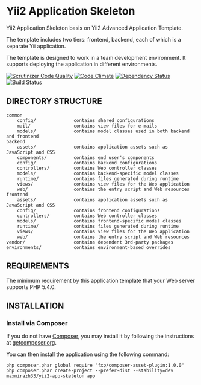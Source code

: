 Yii2 Application Skeleton
===================================

Yii2 Application Skeleton basis on Yii2 Advanced Application Template.

The template includes two tiers: frontend, backend, each of which
is a separate Yii application.

The template is designed to work in a team development environment. It supports
deploying the application in different environments.

[![Scrutinizer Code Quality](https://scrutinizer-ci.com/g/maxmirazh33/yii2-app-skeleton/badges/quality-score.png?b=master)](https://scrutinizer-ci.com/g/maxmirazh33/yii2-app-skeleton/?branch=master)
[![Code Climate](https://codeclimate.com/github/maxmirazh33/yii2-app-skeleton/badges/gpa.svg)](https://codeclimate.com/github/maxmirazh33/yii2-app-skeleton)
[![Dependency Status](https://www.versioneye.com/user/projects/54d1fa7d3ca0849531000115/badge.svg?style=flat)](https://www.versioneye.com/user/projects/54d1fa7d3ca0849531000115)
[![Build Status](https://scrutinizer-ci.com/g/maxmirazh33/yii2-app-skeleton/badges/build.png?b=master)](https://scrutinizer-ci.com/g/maxmirazh33/yii2-app-skeleton/build-status/master)

DIRECTORY STRUCTURE
-------------------

```
common
    config/              contains shared configurations
    mail/                contains view files for e-mails
    models/              contains model classes used in both backend and frontend
backend
    assets/              contains application assets such as JavaScript and CSS
    components/          contains end user's components
    config/              contains backend configurations
    controllers/         contains Web controller classes
    models/              contains backend-specific model classes
    runtime/             contains files generated during runtime
    views/               contains view files for the Web application
    web/                 contains the entry script and Web resources
frontend
    assets/              contains application assets such as JavaScript and CSS
    config/              contains frontend configurations
    controllers/         contains Web controller classes
    models/              contains frontend-specific model classes
    runtime/             contains files generated during runtime
    views/               contains view files for the Web application
    web/                 contains the entry script and Web resources
vendor/                  contains dependent 3rd-party packages
environments/            contains environment-based overrides
```


REQUIREMENTS
------------

The minimum requirement by this application template that your Web server supports PHP 5.4.0.


INSTALLATION
------------

### Install via Composer

If you do not have [Composer](http://getcomposer.org/), you may install it by following the instructions
at [getcomposer.org](http://getcomposer.org/doc/00-intro.md#installation-nix).

You can then install the application using the following command:

~~~
php composer.phar global require "fxp/composer-asset-plugin:1.0.0"
php composer.phar create-project --prefer-dist --stability=dev maxmirazh33/yii2-app-skeleton app
~~~
